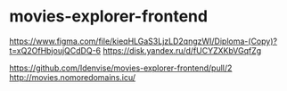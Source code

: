 # movies-explorer-frontend

https://www.figma.com/file/kieqHLGaS3LjzLD2qngzWI/Diploma-(Copy)?t=xQ2OfHbjoujQCdDQ-6
https://disk.yandex.ru/d/fUCYZXKbVGqfZg

https://github.com/Idenvise/movies-explorer-frontend/pull/2
http://movies.nomoredomains.icu/
